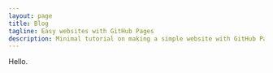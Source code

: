 ```yaml
---
layout: page
title: Blog
tagline: Easy websites with GitHub Pages
description: Minimal tutorial on making a simple website with GitHub Pages
---
```


Hello.
